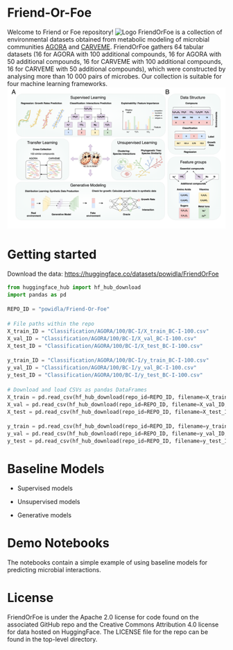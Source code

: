 # Friend-Or-Foe
Welcome to Friend or Foe repository! 
<img src="https://github.com/powidla/Friend-Or-Foe/blob/main/assets/cartoon_v2.png?raw=true" alt="Logo" width="200"/> 
FriendOrFoe is a collection of environmental datasets obtained from metabolic modeling of microbial communities [AGORA](https://www.nature.com/articles/nbt.3703) and [CARVEME](https://academic.oup.com/nar/article/46/15/7542/5042022).  FriendOrFoe gathers 64 tabular datasets (16 for AGORA with 100 additional compounds, 16 for AGORA with 50 additional compounds, 16 for CARVEME with 100 additional compounds, 16 for CARVEME with 50 additional compounds), which were constructed by analysing more than 10 000 pairs of microbes. Our collection is suitable for four machine learning frameworks.
![Logo](https://github.com/powidla/Friend-Or-Foe/blob/main/assets/forgit.png?raw=true) 
# Getting started
Download the data: https://huggingface.co/datasets/powidla/FriendOrFoe
`````python
from huggingface_hub import hf_hub_download
import pandas as pd

REPO_ID = "powidla/Friend-Or-Foe"

# File paths within the repo
X_train_ID = "Classification/AGORA/100/BC-I/X_train_BC-I-100.csv"
X_val_ID = "Classification/AGORA/100/BC-I/X_val_BC-I-100.csv"
X_test_ID = "Classification/AGORA/100/BC-I/X_test_BC-I-100.csv"

y_train_ID = "Classification/AGORA/100/BC-I/y_train_BC-I-100.csv"
y_val_ID = "Classification/AGORA/100/BC-I/y_val_BC-I-100.csv"
y_test_ID = "Classification/AGORA/100/BC-I/y_test_BC-I-100.csv"

# Download and load CSVs as pandas DataFrames
X_train = pd.read_csv(hf_hub_download(repo_id=REPO_ID, filename=X_train_ID, repo_type="dataset"))
X_val = pd.read_csv(hf_hub_download(repo_id=REPO_ID, filename=X_val_ID, repo_type="dataset"))
X_test = pd.read_csv(hf_hub_download(repo_id=REPO_ID, filename=X_test_ID, repo_type="dataset"))

y_train = pd.read_csv(hf_hub_download(repo_id=REPO_ID, filename=y_train_ID, repo_type="dataset"))
y_val = pd.read_csv(hf_hub_download(repo_id=REPO_ID, filename=y_val_ID, repo_type="dataset"))
y_test = pd.read_csv(hf_hub_download(repo_id=REPO_ID, filename=y_test_ID, repo_type="dataset"))
`````
# Baseline Models

- Supervised models

- Unsupervised models

- Generative models

# Demo Notebooks
The notebooks contain a simple example of using baseline models for predicting microbial interactions.
# License
FriendOrFoe is under the Apache 2.0 license for code found on the associated GitHub repo and the Creative Commons Attribution 4.0 license for data hosted on HuggingFace. The LICENSE file for the repo can be found in the top-level directory.
